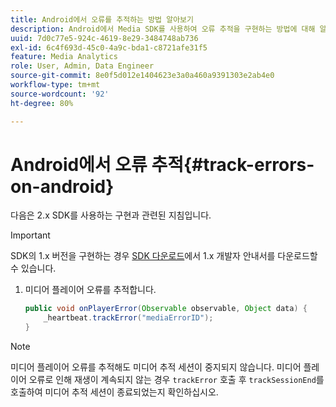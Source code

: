 ```yaml
---
title: Android에서 오류를 추적하는 방법 알아보기
description: Android에서 Media SDK를 사용하여 오류 추적을 구현하는 방법에 대해 알아봅니다.
uuid: 7d0c77e5-924c-4619-8e29-3484748ab736
exl-id: 6c4f693d-45c0-4a9c-bda1-c8721afe31f5
feature: Media Analytics
role: User, Admin, Data Engineer
source-git-commit: 8e0f5d012e1404623e3a0a460a9391303e2ab4e0
workflow-type: tm+mt
source-wordcount: '92'
ht-degree: 80%

---
```


# Android에서 오류 추적{#track-errors-on-android}

다음은 2.x SDK를 사용하는 구현과 관련된 지침입니다.

>[!IMPORTANT]
>
>SDK의 1.x 버전을 구현하는 경우 [SDK 다운로드](/help/sdk-implement/download-sdks.md)에서 1.x 개발자 안내서를 다운로드할 수 있습니다.

1. 미디어 플레이어 오류를 추적합니다.

   ```java
   public void onPlayerError(Observable observable, Object data) {  
       _heartbeat.trackError("mediaErrorID");
   }
   ```

>[!NOTE]
>
>미디어 플레이어 오류를 추적해도 미디어 추적 세션이 중지되지 않습니다. 미디어 플레이어 오류로 인해 재생이 계속되지 않는 경우 `trackError` 호출 후 `trackSessionEnd`를 호출하여 미디어 추적 세션이 종료되었는지 확인하십시오.
